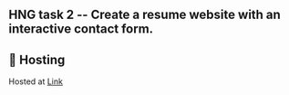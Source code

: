 ## HNG task 2 -- Create a resume website with an interactive contact form.

## 💫 Hosting
Hosted at [Link](https://ifedayo-resume.netlify.app/)
